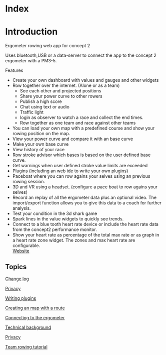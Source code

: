 # Index

# Introduction

Ergometer rowing web app for concept 2

Uses bluetooth,USB or a data-server to connect the app to the concept 2 ergometer with a PM3-5. 

Features
- Create your own dashboard with values and gauges and other widgets
-  Row together over the internet. (Alone or as a team) 
    * See each other and projected positions
    * Share your power curve to other rowers
    * Publish a high score
    * Chat using text or audio
    * Traffic light
    * login as observer to watch a race and collect the end times.
    * Row together as one team and race against other teams
- You can load your own map with a predefined course and show your rowing position on the map.
- View your power curve and compare it with an base curve
- Make your own base curve
- View history of your race
- Row stroke advisor which bases is based on the user defined base curve.
- Get warnings when user defined stroke value limits are exceeded
- Plugins (including an web ide to write your own plugins)
- Paceboat where you can row agains your selves using an previous rowing session.
- 3D and VR using a headset. (configure a pace boat to row agains your selves)
- Record an replay of all the ergometer data plus an optional video. The import/export function allows you to give this data to a coach for further analysis.
- Test your condition in the 3d shark game
- Spark lines in the value widgets to quickly see trends.
- Connect to a blue tooth heart rate device or include the heart rate data from the concept2 performance monitor.
- Show your heart rate as percentage of the total max rate or as graph in a heart rate zone widget. The zones and max heart rate are configurable.  
[Website](https://ergometer-space.org/)

## Topics

[Change log](ChangeLog.md)

[Privacy](Privacy.md)

[Writing plugins](PLUGINS.md)

[Creating an map with a route](Maps/README.md)

[Connecting to the ergometer](connection.md)

[Technical background](TECHNICAL.md)

[Privacy](Privacy.md)

[Team rowing tutorial](TeamRowing.md)